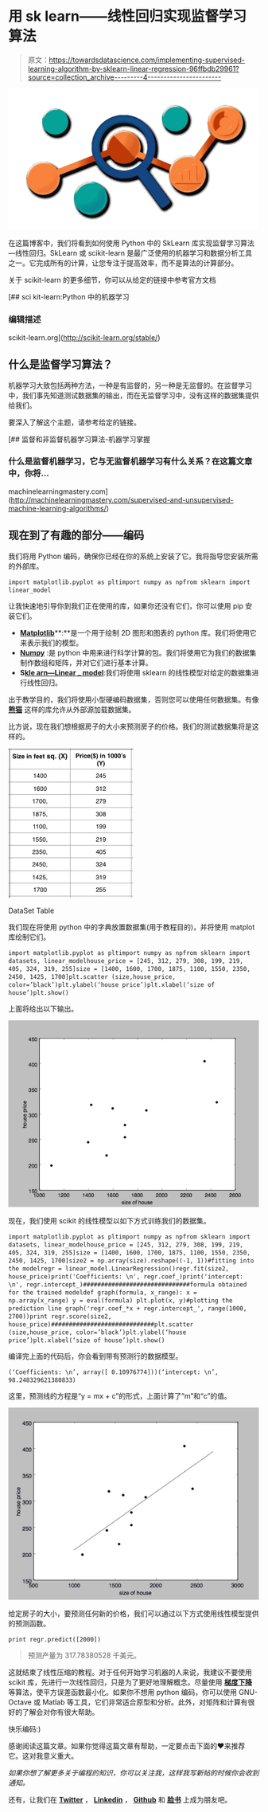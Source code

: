 # 用 sk learn——线性回归实现监督学习算法

> 原文：<https://towardsdatascience.com/implementing-supervised-learning-algorithm-by-sklearn-linear-regression-96ffbdb29961?source=collection_archive---------4----------------------->

![](img/bbe1228d9dd418bae93afc1b103e3b77.png)

在这篇博客中，我们将看到如何使用 Python 中的 SkLearn 库实现监督学习算法—线性回归。SkLearn 或 scikit-learn 是最广泛使用的机器学习和数据分析工具之一。它完成所有的计算，让您专注于提高效率，而不是算法的计算部分。

关于 scikit-learn 的更多细节，你可以从给定的链接中参考官方文档

[](http://scikit-learn.org/stable/) [## sci kit-learn:Python 中的机器学习

### 编辑描述

scikit-learn.org](http://scikit-learn.org/stable/) 

## 什么是监督学习算法？

机器学习大致包括两种方法，一种是有监督的，另一种是无监督的。在监督学习中，我们事先知道测试数据集的输出，而在无监督学习中，没有这样的数据集提供给我们。

要深入了解这个主题，请参考给定的链接。

[](http://machinelearningmastery.com/supervised-and-unsupervised-machine-learning-algorithms/) [## 监督和非监督机器学习算法-机器学习掌握

### 什么是监督机器学习，它与无监督机器学习有什么关系？在这篇文章中，你将…

machinelearningmastery.com](http://machinelearningmastery.com/supervised-and-unsupervised-machine-learning-algorithms/) 

## 现在到了有趣的部分——编码

我们将用 Python 编码，确保你已经在你的系统上安装了它。我将指导您安装所需的外部库。

```
import matplotlib.pyplot as pltimport numpy as npfrom sklearn import linear_model
```

让我快速地引导你到我们正在使用的库，如果你还没有它们，你可以使用 pip 安装它们。

*   [**Matplotlib**](https://matplotlib.org)**:**是一个用于绘制 2D 图形和图表的 python 库。我们将使用它来表示我们的模型。
*   [**Numpy**](http://www.numpy.org) :是 python 中用来进行科学计算的包。我们将使用它为我们的数据集制作数组和矩阵，并对它们进行基本计算。
*   **S**[**kle arn—Linear _ model**](http://scikit-learn.org/stable/modules/linear_model.html):我们将使用 sklearn 的线性模型对给定的数据集进行线性回归。

出于教学目的，我们将使用小型硬编码数据集，否则您可以使用任何数据集。有像 [**熊猫**](http://pandas.pydata.org) 这样的库允许从外部源加载数据集。

比方说，现在我们想根据房子的大小来预测房子的价格。我们的测试数据集将是这样的。

![](img/5c77127e74d7f8595d7829121e62d3ac.png)

DataSet Table

我们现在将使用 python 中的字典放置数据集(用于教程目的)，并将使用 matplot 库绘制它们。

```
import matplotlib.pyplot as pltimport numpy as npfrom sklearn import datasets, linear_modelhouse_price = [245, 312, 279, 308, 199, 219, 405, 324, 319, 255]size = [1400, 1600, 1700, 1875, 1100, 1550, 2350, 2450, 1425, 1700]plt.scatter (size,house_price, color=’black’)plt.ylabel(‘house price’)plt.xlabel(‘size of house’)plt.show()
```

上面将给出以下输出。

![](img/fb40b12d32becec739a41e3dbdb7ea49.png)

现在，我们使用 scikit 的线性模型以如下方式训练我们的数据集。

```
import matplotlib.pyplot as pltimport numpy as npfrom sklearn import datasets, linear_modelhouse_price = [245, 312, 279, 308, 199, 219, 405, 324, 319, 255]size = [1400, 1600, 1700, 1875, 1100, 1550, 2350, 2450, 1425, 1700]size2 = np.array(size).reshape((-1, 1))#fitting into the modelregr = linear_model.LinearRegression()regr.fit(size2, house_price)print('Coefficients: \n', regr.coef_)print('intercept: \n', regr.intercept_)##############################formula obtained for the trained modeldef graph(formula, x_range): x = np.array(x_range) y = eval(formula) plt.plot(x, y)#plotting the prediction line graph('regr.coef_*x + regr.intercept_', range(1000, 2700))print regr.score(size2, house_price)#############################plt.scatter (size,house_price, color=’black’)plt.ylabel(‘house price’)plt.xlabel(‘size of house’)plt.show()
```

编译完上面的代码后，你会看到带有预测行的数据模型。

```
(‘Coefficients: \n’, array([ 0.10976774]))(‘intercept: \n’, 98.248329621380833)
```

这里，预测线的方程是“y = mx + c”的形式，上面计算了“m”和“c”的值。

![](img/7a6cbd6dab4baa458745d8442ebe10f9.png)

给定房子的大小，要预测任何新的价格，我们可以通过以下方式使用线性模型提供的预测函数。

```
print regr.predict([2000])
```

> 预测产量为 317.78380528 千美元。

这就结束了线性压缩的教程。对于任何开始学习机器的人来说，我建议不要使用 scikit 库，先进行一次线性回归，只是为了更好地理解概念。尽量使用 [**梯度下降**](https://www.analyticsvidhya.com/blog/2017/03/introduction-to-gradient-descent-algorithm-along-its-variants/) 等算法，使平方误差函数最小化。如果你不想用 python 编码，你可以使用 GNU-Octave 或 Matlab 等工具，它们非常适合原型和分析。此外，对矩阵和计算有很好的了解会对你有很大帮助。

快乐编码:)

感谢阅读这篇文章。如果你觉得这篇文章有帮助，一定要点击下面的❤来推荐它。这对我意义重大。

*如果你想了解更多关于编程的知识，你可以关注我，这样我写新帖的时候你会收到通知。*

还有，让我们在 [**Twitter**](https://twitter.com/mayank_trp408) ， [**Linkedin**](https://www.linkedin.com/in/mayank-tripathi-a49563126/) ， [**Github**](https://github.com/mayank408) 和 [**脸书**](https://www.facebook.com/profile.php?id=100001106266064) 上成为朋友吧。